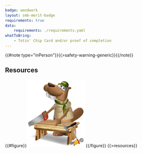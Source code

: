 ```yaml
---
badge: woodwork
layout: smb-merit-badge
requirements: true
data:
    requirements: ./requirements.yaml
whatToBring:
    - Totin' Chip Card and/or proof of completion
---
```


{{#note type="inPerson"}}{{>safety-warning-generic}}{{/note}}

## Resources

{{#figure}}<img src="woodwork-bucky.jpg" class="W(100%)" />{{/figure}}
{{>resources}}
